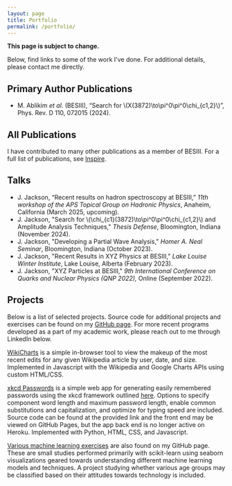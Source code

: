 ```yaml
---
layout: page
title: Portfolio
permalink: /portfolio/
---
```


**This page is subject to change.**

Below, find links to some of the work I've done. For additional details, please contact me directly.

## Primary Author Publications

- M. Ablikim *et al*. (BESIII), “Search for \\(X(3872)\to\pi^0\pi^0\chi_{c1,2}\\)”, Phys. Rev. D 110, 072015 (2024).

## All Publications

I have contributed to many other publications as a member of BESIII. For a full list of publications, see [Inspire](https://inspirehep.net/literature?sort=mostrecent&size=25&page=1&q=cn%20besiii%20and%20a%20jackson).

## Talks
- J. Jackson, “Recent results on hadron spectroscopy at BESIII,” *11th workshop of the APS Topical Group on Hadronic Physics*, Anaheim, California (March 2025, upcoming).
- J. Jackson, "Search for \\(\chi_{c1}(3872)\to\pi^0\pi^0\chi_{c1,2}\\) and Amplitude Analysis Techniques," *Thesis Defense*, Bloomington,
Indiana (November 2024).
- J. Jackson, "Developing a Partial Wave Analysis," *Homer A. Neal Seminar*, Bloomington,
Indiana (October 2023).
- J. Jackson, "Recent Results in XYZ Physics at BESIII," *Lake Louise Winter Institute*, Lake Louise,
Alberta (February 2023).
- J. Jackson, "XYZ Particles at BESIII," *9th International Conference on Quarks and Nuclear Physics
(QNP 2022),* Online (September 2022).

## Projects

Below is a list of selected projects. Source code for additional projects and exercises can be found on my [GitHub page](https://github.com/joshuamjaxon). For more recent programs developed as a part of my academic work, please reach out to me through LinkedIn below.

[WikiCharts](http://joshuamjaxon.github.io/midterm-mashup) is a simple in-browser tool to view the makeup of the most recent edits for any given Wikipedia article by user, date, and size. Implemented in Javascript with the Wikipedia and Google Charts APIs using custom HTML/CSS.

[xkcd Passwords](https://github.com/joshuamjaxon/xkcd-passwords) is a simple web app for generating easily remembered passwords using the xkcd framework outlined [here](https://xkcd.com/936/). Options to specify component word length and maximum password length, enable common substitutions and capitalization, and optimize for typing speed are included. Source code can be found at the provided link and the front end may be viewed on GitHub Pages, but the app back end is no longer active on Heroku. Implemented with Python, HTML, CSS, and Javascript.

[Various machine learning exercises](https://github.com/joshuamjaxon/CS420) are also found on my GitHub page. These are small studies performed primarily with scikit-learn using seaborn visualizations geared towards understanding different machine learning models and techniques. A project studying whether various age groups may be classified based on their attitudes towards technology is included.
